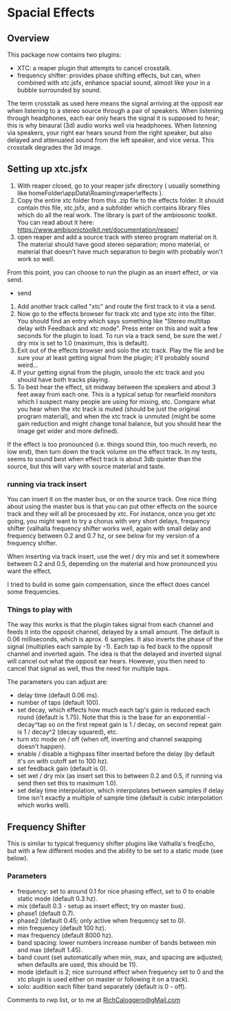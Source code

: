 # Spacial Effects

## Overview

This package now contains two plugins:
- XTC: a reaper plugin that attempts to cancel crosstalk.
- frequency shifter:  provides phase shifting effects, but can, when combined with xtc.jsfx, enhance spacial sound, almost like your in a bubble surrounded by sound.

The term crosstalk as used here means the signal arriving at the opposit ear when listening to a stereo source through a pair of speakers. When listening through headphones, each ear only hears the signal it is supposed to hear; this is why binaural (3d) audio works well via headphones. When listening via speakers, your right ear hears sound from the right speaker, but also delayed and attenuated sound from the left speaker, and vice versa.  This crosstalk degrades the 3d image.

## Setting up xtc.jsfx

1. With reaper closed, go to your reaper jsfx directory ( usually something like homeFolder\appData\Roaming\reaper\effects ).
2. Copy the entire xtc folder from this .zip file to the effects folder.
It should contain this file, xtc.jsfx, and a subfolder which contains library files which do all the real work. The library is part of the ambiosonic toolkit. You can read about it here:
https://www.ambisonictoolkit.net/documentation/reaper/
3. open reaper and add a source track with stereo program material on it. The material should have good stereo separation; mono material, or material that doesn't have much separation to begin with probably won't work so well.

From this point, you can choose to run the plugin as an insert effect, or via send.

* send
1. Add another  track called "xtc" and route the first track to it via a send.
2. Now go to the effects browser for track xtc and type xtc into the filter. You should find an entry which says something like "Stereo multitap delay with Feedback and xtc mode". Press enter on this and wait a few seconds for the plugin to load. To run via a track send, be sure the wet / dry mix is set to 1.0 (maximum, this is default).
3. Exit out of the effects browser and solo the xtc track. Play the file and be sure your at least getting signal from the plugin; it'll probably sound weird...
4. If your getting signal from the plugin, unsolo the xtc track and you should have both tracks playing.
5. To best hear the effect, sit midway between the speakers and about 3 feet away from each one. This is a typical setup for nearfield monitors which I suspect many people are using for mixing, etc.  Compare what you hear when the xtc track is muted (should be just the original program material), and when the xtc track is unmuted (might be some gain reduction and might change tonal balance, but you should hear the image get wider and more defined).

If the effect is too pronounced (i.e. things sound thin, too much reverb, no low end), then turn down the track volume on the effect track.  In my tests, seems to sound best when effect track is about 3db quieter than the source, but this will vary with source material and taste.


### running via track insert

You can insert it on the master bus, or on the source track. One nice thing about using the master bus is that you can put other effects on the source track and they will all be processed by xtc. For instance, once you get xtc going, you might want to try a chorus with very short delays, frequency shifter (valhalla frequency shifter works well, again with small delay and frequency between 0.2 and 0.7 hz, or see below for my version of a frequency shifter.

When inserting via track insert, use the wet / dry mix and set it somewhere between 0.2 and 0.5, depending on the material and how pronounced you want the effect.

I tried to build in some gain compensation, since the effect does cancel some frequencies.

### Things to play with

The way this works is that the plugin takes signal from each channel and feeds it into the opposit channel, delayed by a small amount. The default is 0.06 milliseconds, which is aprox. 6 samples.  It also inverts the phase of the signal (multiplies each sample by -1). Each tap is fed back to the opposit channel and inverted again. The idea is that the delayed and inverted signal will cancel out what the opposit ear hears. However, you then need to cancel that signal as well, thus the need for multiple taps.

The parameters you can adjust are:
- delay time (default 0.06 ms).
- number of taps (default 100).
- set decay, which effects how much each tap's gain is reduced  each round (default is 1.75). Note that this is the base for an exponential - decay^tap so on the first repeat gain is 1 / decay, on second repeat gain is 1 / decay^2 (decay squared), etc.
- turn xtc mode on / off (when off, inverting and channel swapping doesn't happen).
- enable / disable a highpass filter inserted before the delay (by default it's on with cutoff set to 100 hz). 
- set feedback gain (default is 0).
- set wet / dry mix (as insert set this to between 0.2 and 0.5, if running via send then set this to maximum 1.0).
- set delay time interpolation, which interpolates between samples if delay time isn't exactly a multiple of sample time (default is cubic interpolation which works well).

## Frequency Shifter

This is similar to typical frequency shifter plugins like Valhalla's freqEcho, but with a few different modes and the ability to be set to a static mode (see below).

### Parameters

- frequency: set to around 0.1 for nice phasing effect, set to 0 to enable static mode (default 0.3 hz).
- mix (default 0.3 - setup as insert effect; try on master bus).
- phase1 (default 0.7).
- phase2 (default 0.45; only active when frequency set to 0).
- min frequency (default 100 hz).
- max frequency (default 8000 hz).
- band spacing: lower numbers increase number of bands between min and max (default 1.45).
- band count (set automatically when min, max, and spacing are adjusted; when defaults are used, this should be 11).
- mode (default is 2; nice surround effect when frequency set to 0 and the xtc plugin is used either on master or following it on a track).
- solo: audition each filter band separately (default is 0 - off).

 
Comments to rwp list, or to me at RichCaloggero@gMail.com

